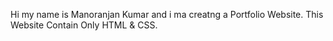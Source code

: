 Hi my name is Manoranjan Kumar and i ma creatng a Portfolio Website. This Website Contain Only HTML & CSS.
